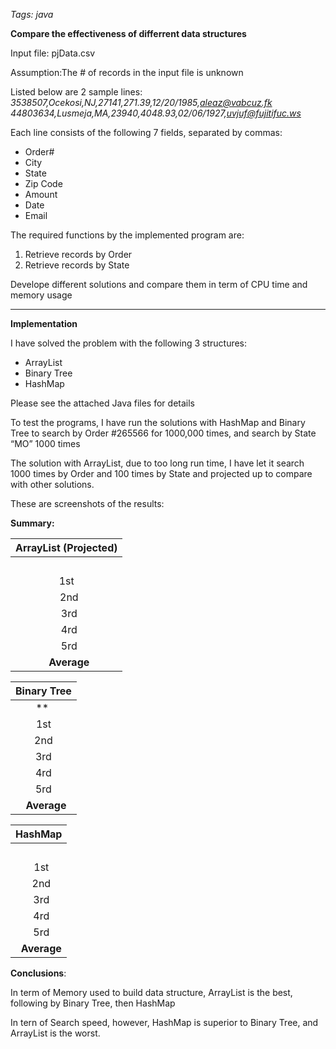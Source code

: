 *Tags: java*

**Compare the effectiveness of differrent data structures**

Input file: pjData.csv

Assumption:The # of records in the input file is unknown

Listed below are 2 sample lines:
*3538507,Ocekosi,NJ,27141,271.39,12/20/1985,aleaz@vabcuz.fk*
*44803634,Lusmeja,MA,23940,4048.93,02/06/1927,uvjuf@fujitifuc.ws*

Each line consists of the following 7 fields, separated by commas:
* Order#
* City
* State
* Zip Code
* Amount
* Date
* Email

The required functions by the implemented program are:
1. Retrieve records by Order
2. Retrieve records by State

Develope different solutions and compare them in term of CPU time and memory usage
- - -

**Implementation**

I have solved the problem with the following 3 structures:

- ArrayList
- Binary Tree
- HashMap

Please see the attached Java files for details

To test the programs, I have run the solutions with HashMap and Binary Tree to search by Order #265566 for 1000,000 times, and search by State “MO” 1000 times

The solution with ArrayList, due to too long run time, I have let it search 1000 times by Order and 100 times by State and projected up to compare with other solutions.

These are screenshots of the results:
[]()
[]()
[]()

**Summary:**

|**ArrayList (Projected)** |
| :-: |
| |**Memory used (Mb)** |**Search by Order 1000,000 times (Ms)** |**Search by State 1000 times (Ms)** |
|1st |116,756 |4,269,000 |11,550 |
|` `2nd |`                            `113,683 |`                                                            `4,368,000 |`                                                        `11,270 |
|` `3rd |`                            `119,827 |`                                                            `4,154,000 |`                                                        `11,290 |
|` `4rd |`                            `117,697 |`                                                            `4,152,000 |`                                                        `11,260 |
|` `5rd |`                            `109,075 |`                                                            `4,152,000 |`                                                        `11,280 |
|` `**Average** |`                            `**115,408** |`                                                            `**4,219,000** |`                                                        `**11,330** |


|**Binary Tree**|
| :-: |
|** |**Memory used (Mb)**|` `**Search by Order 1000,000 times (Ms)** |` `**Search by State 1000 times (Ms)** |
|1st|`                            `123,913 |`                                                                           `68 |`                                                              `555 |
|2nd|`                            `124,431 |`                                                                           `47 |`                                                              `557 |
|3rd|`                            `122,549 |`                                                                           `67 |`                                                              `562 |
|4rd|`                            `124,229 |`                                                                           `48 |`                                                              `552 |
|5rd|`                            `122,892 |`                                                                           `69 |`                                                              `562 |
|` `**Average** |`                            `**123,603** |`                                                                           `**60** |`                                                              `**558** |


|**HashMap** |
| :-: |
| |` `**Memory used (Mb)** |` `**Search by Order 1000,000 times (Ms)** |` `**Search by State 1000 times (Ms)** |
|` `1st |`                            `157,347 |`                                                                           `12 |`                                                                 `78 |
|` `2nd |`                            `156,178 |`                                                                           `13 |`                                                                 `75 |
|` `3rd |`                            `158,738 |`                                                                           `14 |`                                                                 `80 |
|` `4rd |`                            `157,937 |`                                                                           `15 |`                                                                 `77 |
|` `5rd |`                            `154,664 |`                                                                           `13 |`                                                                 `78 |
|` `**Average** |`                            `**156,973** |`                                                                           `**13** |`                                                                 `**78** |

**Conclusions**:

In term of Memory used to build data structure, ArrayList is the best, following by Binary Tree, then HashMap

In tern of Search speed, however, HashMap is superior to Binary Tree, and ArrayList is the worst.
